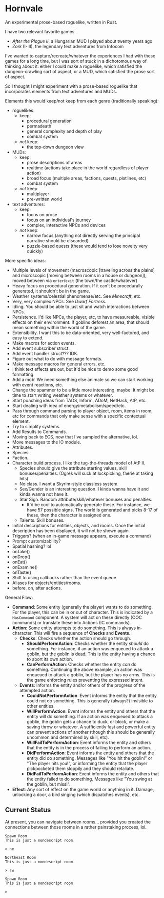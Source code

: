 # Hornvale
An experimental prose-based roguelike, written in Rust.

I have two relevant favorite games:
- _After the Plague II_, a Hungarian MUD I played about twenty years ago
- _Zork_ (I-III), the legendary text adventures from Infocom

I've wanted to capture/recreate/whatever the experiences I had with these games for a long time, but I was sort of stuck in a dichotomous way of thinking about it: either I could make a roguelike, which satisfied the dungeon-crawling sort of aspect, or a MUD, which satisfied the prose sort of aspect.

So I thought I might experiment with a prose-based roguelike that incorporates elements from text adventures and MUDs.

Elements this would keep/not keep from each genre (traditionally speaking):
- roguelikes:
  - keep:
    - procedural generation
    - permadeath
    - general complexity and depth of play
    - combat system
  - _not_ keep:
    - the top-down dungeon view
- MUDs:
  - keep:
    - prose descriptions of areas
    - realtime (actions take place in the world regardless of player action)
    - broad focus (multiple areas, factions, quests, plotlines, etc)
    - combat system
  - _not_ keep:
    - multiplayer
    - pre-written world
- text adventures:
  - keep:
    - focus on prose
    - focus on an individual's journey
    - complex, interactive NPCs and devices
  - _not_ keep:
    - narrow focus (anything not directly serving the principal narrative should be discarded)
    - puzzle-based quests (these would tend to lose novelty very quickly)

More specific ideas:

- Multiple levels of movement (macroscopic [traveling across the plains] and microscopic [moving between rooms in a house or dungeon]), moved between via `enter`/`exit` (the town/the castle/whatever)
- Heavy focus on procedural generation.  If it can't be procedurally generated, it shouldn't be in the game.
- Weather systems/celestial phenomenae/etc.  See _Minecraft_, etc.
- Very, very complex NPCs.  See _Dwarf Fortress_.
- Idling.  You should be able to just sit and watch interactions between NPCs.
- Persistence.  I'd like NPCs, the player, etc, to have measureable, visible effects on their environment.  If goblins deforest an area, that should mean something within the world of the game.
- Extensibility.  I want this to be data-oriented, very well-factored, and easy to extend.
- Make macros for action events.
- Add event subscriber struct.
- Add event handler struct??? IDK.
- Figure out what to do with message formats.
- Make message macros for general errors, etc.
- I think text effects are out, but it'd be nice to demo some good formatting.
- Add a mob!  We need something else animate so we can start working with event reactions, etc.
- Change the spammer to be a little more interesting, maybe.  It might be time to start writing weather systems or whatever.
- Start poaching ideas from TADS, Inform, ADoM, NetHack, AtP, etc.
- Start dealing with idea of energy/metabolism/speed/etc.
- Pass through command parsing to player object, room, items in room, etc for commands that only make sense with a specific contextual element.
- Try to simplify systems.
- Add Results to Commands.
- Moving back to ECS, now that I've sampled the alternative, lol.
- Move messages to the IO module.
- Attributes.
- Species.
- Faction.
- Character build process.  I like the tug-the-threads model of AtP II.
  - Species should give the attribute starting values, skill bonuses/penalties.  (Ogres will suck at lockpicking, faerie at taking hits)
  - No class.  I want a Skyrim-style classless system.
  - Sex/Gender is an interesting question.  I kinda wanna have it and kinda wanna not have it.
  - Star Sign.  Random attribute/skill/whatever bonuses and penalties.
    - It'd be cool to automatically generate these.  For instance, we have 57 possible signs.  The world is generated and picks 8-17 of these, then the character is assigned one.
  - Talents.  Skill bonuses.
- Initial descriptions for entities, objects, and rooms.  Once the initial description has been displayed, it will not be shown again.
- Triggers? (when an in-game message appears, execute a command)
- Prompt customizability?
- Spatial hashing? lol
- onTake()
- onDrop()
- onEat()
- onExamine()
- onTaste()
- Shift to using callbacks rather than the event queue.
- Aliases for objects/entities/rooms.
- before, on, after actions.

General Flow:

- **Command**: Some entity (generally the player) wants to do something.  For the player, this can be in or out of character.  This is indicated by a `HasCommand` component.  A system will act on these directly (OOC commands) or translate these into Actions (IC commands).
- **Action**: Some entity attempts to do something.  This is always in-character.  This will fire a sequence of **Checks** and **Events**.
  - **Checks**: Checks whether the action should go through.
    - **ShouldPerformAction**: Checks whether the entity _should_ do something.  For instance, if an action was enqueued to attack a goblin, but the goblin is dead.  This is the entity having a chance to abort its own action.
    - **CanPerformAction**: Checks whether the entity _can_ do something.  Continuing the above example, an action was enqueued to attack a goblin, but the player has no arms.  This is the game enforcing rules preventing the expressed intent.
  - **Events**: Informs the entity and/or others of the progress of the attempted action.
    - **CouldNotPerformAction**: Event informs the entity that the entity could not do something.  This is generally (always?) invisible to other entities.
    - **WillPerformAction**: Event informs the entity and others that the entity will do something.  If an action was enqueued to attack a goblin, the goblin gets a chance to duck, or block, or make a saving throw or whatever.  A sufficiently fast and powerful entity can prevent actions of another (though this should be generally uncommon and determined by skill, etc).
    - **WillFailToPerformAction**: Event informs the entity and others that the entity is in the process of failing to perform an action.
    - **DidPerformAction**: Event informs the entity and others that the entity did do something.  Messages like "You hit the goblin!" or "The player hits you!", or informing the entity that the player pickpocketed them sloppily and they should retaliate.
    - **DidFailToPerformAction**: Event informs the entity and others that the entity failed to do something.  Messages like "You swing at the goblin, but miss!".
- **Effect**: Any sort of effect on the game world or anything in it.  Damage, unlocking a door, a bird singing (which dispatches events), etc.
  

## Current Status

At present, you can navigate between rooms... provided you created the connections between those rooms in a rather painstaking process, lol.

```
Spawn Room
This is just a nondescript room.

> ne

Northeast Room
This is just a nondescript room.

> sw

Spawn Room
This is just a nondescript room.

>
```
